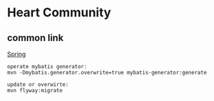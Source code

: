 # Heart Community 

## common link
[Spring](spring.io)

```jshelllanguage
operate mybatis generator:
mvn -Dmybatis.generator.overwrite=true mybatis-generator:generate

update or overwirte:
mvn flyway:migrate
```

